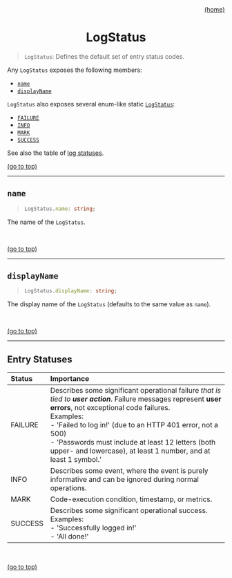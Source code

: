 <div id="top" align="right"><a href="https://github.com/auturge/logger#top">(home)</a></div>

<h1 align="center">LogStatus</h1>

> `LogStatus`: Defines the default set of entry status codes.

Any `LogStatus` exposes the following members:

- [`name`](#name)
- [`displayName`](#displayName)

`LogStatus` also exposes several enum-like static [`LogStatus`](#entry-statuses):

- [`FAILURE`](#entry-statuses)
- [`INFO`](#entry-statuses)
- [`MARK`](#entry-statuses)
- [`SUCCESS`](#entry-statuses)

See also the table of [log statuses](#entry-statuses).
<br>

<a href="#top">(go to top)</a>

----

## `name` ##

> ```typescript
> LogStatus.name: string;
> ```

The name of the `LogStatus`.

<br>

<a href="#top">(go to top)</a>

----

## `displayName` ##

> ```typescript
> LogStatus.displayName: string;
> ```

The display name of the `LogStatus` (defaults to the same value as `name`).

<br>

<a href="#top">(go to top)</a>

----

## Entry Statuses ##

| Status	|Importance|
|:---|:---|
| FAILURE	| Describes some significant operational failure _that is tied to **user action**_. Failure messages represent **user errors**, not exceptional code failures.<br>Examples:<br>- 'Failed to log in!' (due to an HTTP 401 error, not a 500)<br>- 'Passwords must include at least 12 letters (both upper- and lowercase), at least 1 number, and at least 1 symbol.' |
| INFO		| Describes some event, where the event is purely informative and can be ignored during normal operations. |
| MARK		| Code-execution condition, timestamp, or metrics. |
| SUCCESS	| Describes some significant operational success.<br>Examples:<br>- 'Successfully logged in!'<br>- 'All done!' |

<br>

<a href="#top">(go to top)</a>

<br>
